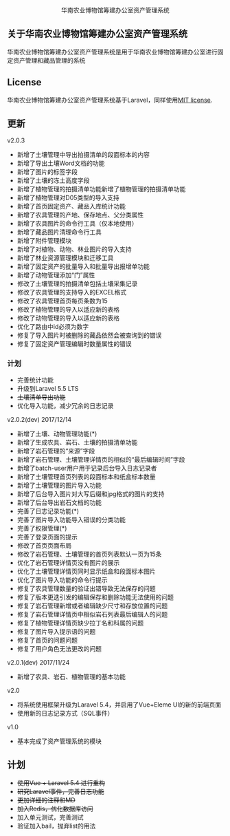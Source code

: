 <p align="center">华南农业博物馆筹建办公室资产管理系统</p>


## 关于华南农业博物馆筹建办公室资产管理系统

华南农业博物馆筹建办公室资产管理系统是用于华南农业博物馆筹建办公室进行固定资产管理和藏品管理的系统


## License

华南农业博物馆筹建办公室资产管理系统基于Laravel，同样使用[MIT license](http://opensource.org/licenses/MIT).


## 更新

v2.0.3
- 新增了土壤管理中导出拍摄清单的段面标本的内容
- 新增了导出土壤Word文档的功能
- 新增了图片的标签字段
- 新增了土壤的冻土高度字段
- 新增了植物管理的拍摄清单功能新增了植物管理的拍摄清单功能
- 新增了植物管理对D05类型的导入支持
- 新增了首页固定资产、藏品入库统计功能
- 新增了农具管理的产地、保存地点、父分类属性
- 新增了农具图片的命令行工具（仅本地使用）
- 新增了藏品图片清理命令行工具
- 新增了附件管理模块
- 新增了对植物、动物、林业图片的导入支持
- 新增了林业资源管理模块和迁移工具
- 新增了固定资产的批量导入和批量导出报增单功能
- 新增了动物管理添加“门”属性
- 修改了土壤管理的拍摄清单包括土壤采集记录
- 修改了农具管理的支持导入的EXCEL格式
- 修改了农具管理首页每页条数为15
- 修改了植物管理的导入以适应新的表格
- 修改了动物管理的导入以适应新的表格
- 优化了路由中id必须为数字
- 修复了导入图片时被删除的藏品依然会被查询到的错误
- 修复了固定资产管理编辑时数量属性的错误

### 计划
- 完善统计功能
- 升级到Laravel 5.5 LTS
- <del>土壤清单导出功能</del>
- 优化导入功能，减少冗余的日志记录

v2.0.2(dev) 2017/12/14
- 新增了土壤、动物管理功能(*)
- 新增了生成农具、岩石、土壤的拍摄清单功能
- 新增了岩石管理的“来源”字段
- 新增了岩石管理、土壤管理详情页的相似的“最后编辑时间”字段
- 新增了batch-user用户用于记录后台导入日志记录者
- 新增了土壤管理首页列表的段面标本和纸盒标本数量
- 新增了土壤管理的图片导入功能
- 新增了后台导入图片对大写后缀和jpg格式的图片的支持
- 新增了后台导出岩石文档的功能
- 完善了日志记录功能(*)
- 完善了图片导入功能导入错误的分类功能
- 完善了权限管理(*)
- 完善了登录页面的提示
- 修改了首页页面布局
- 修改了岩石管理、土壤管理的首页列表默认一页为15条
- 优化了岩石管理详情页没有图片的展示
- 优化了土壤管理详情页同时显示纸盒和段面标本图片
- 优化了图片导入功能的命令行提示
- 修复了农具管理数量的验证出错导致无法保存的问题
- 修复了版本更迭引发的编辑保存和删除功能无法使用的问题
- 修复了岩石管理新增或者编辑缺少尺寸和存放位置的问题
- 修复了岩石管理详情页中相似岩石列表最后编辑人的问题
- 修复了植物管理详情页缺少拉丁名和科属的问题
- 修复了图片导入提示语的问题
- 修复了首页的问题问题
- 修复了用户角色无法更改的问题

v2.0.1(dev)  2017/11/24
- 新增了农具、岩石、植物管理的基本功能

v2.0
- 将系统使用框架升级为Laravel 5.4，并启用了Vue+Eleme UI的新的前端页面
- 使用新的日志记录方式（SQL事件）

v1.0
- 基本完成了资产管理系统的模块


## 计划
- <del>使用Vue + Laravel 5.4 进行重构</del>
- <del>研究Laravel事件，完善日志功能</del>
- <del>更加详细的注释和MD</del>
- <del>加入Redis，优化数据库访问</del>
- 加入单元测试，完善测试
- 验证加入bail，抛弃list的用法
